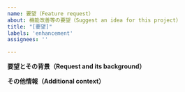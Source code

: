 ```yaml
---
name: 要望（Feature request）
about: 機能改善等の要望（Suggest an idea for this project）
title: "[要望]"
labels: 'enhancement'
assignees: ''

---
```


**要望とその背景（Request and its background）**

**その他情報（Additional context）**
